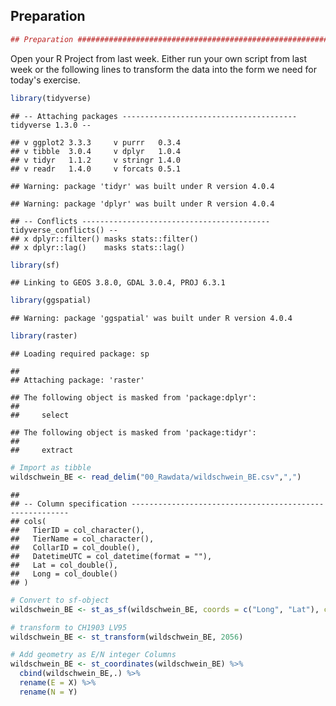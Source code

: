 ## Preparation


```r
## Preparation ##################################################################
```

Open your R Project from last week. Either run your own script from last week or the following lines to transform the data into the form we need for today's exercise.



```r
library(tidyverse)
```

```
## -- Attaching packages --------------------------------------- tidyverse 1.3.0 --
```

```
## v ggplot2 3.3.3     v purrr   0.3.4
## v tibble  3.0.4     v dplyr   1.0.4
## v tidyr   1.1.2     v stringr 1.4.0
## v readr   1.4.0     v forcats 0.5.1
```

```
## Warning: package 'tidyr' was built under R version 4.0.4
```

```
## Warning: package 'dplyr' was built under R version 4.0.4
```

```
## -- Conflicts ------------------------------------------ tidyverse_conflicts() --
## x dplyr::filter() masks stats::filter()
## x dplyr::lag()    masks stats::lag()
```

```r
library(sf)
```

```
## Linking to GEOS 3.8.0, GDAL 3.0.4, PROJ 6.3.1
```

```r
library(ggspatial)
```

```
## Warning: package 'ggspatial' was built under R version 4.0.4
```

```r
library(raster)
```

```
## Loading required package: sp
```

```
## 
## Attaching package: 'raster'
```

```
## The following object is masked from 'package:dplyr':
## 
##     select
```

```
## The following object is masked from 'package:tidyr':
## 
##     extract
```

```r
# Import as tibble
wildschwein_BE <- read_delim("00_Rawdata/wildschwein_BE.csv",",")
```

```
## 
## -- Column specification --------------------------------------------------------
## cols(
##   TierID = col_character(),
##   TierName = col_character(),
##   CollarID = col_double(),
##   DatetimeUTC = col_datetime(format = ""),
##   Lat = col_double(),
##   Long = col_double()
## )
```

```r
# Convert to sf-object
wildschwein_BE <- st_as_sf(wildschwein_BE, coords = c("Long", "Lat"), crs = 4326,remove = FALSE)

# transform to CH1903 LV95
wildschwein_BE <- st_transform(wildschwein_BE, 2056)

# Add geometry as E/N integer Columns
wildschwein_BE <- st_coordinates(wildschwein_BE) %>%
  cbind(wildschwein_BE,.) %>%
  rename(E = X) %>%
  rename(N = Y)
```


